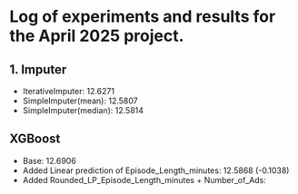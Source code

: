# Log of experiments and results for the April 2025 project.

## 1. Imputer

- IterativeImputer: 12.6271
- SimpleImputer(mean): 12.5807
- SimpleImputer(median): 12.5814

## XGBoost

- Base: 12.6906
- Added Linear prediction of Episode_Length_minutes: 12.5868 (-0.1038)
- Added Rounded_LP_Episode_Length_minutes + Number_of_Ads:
